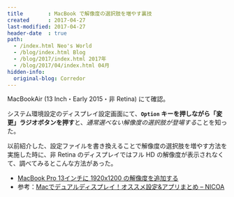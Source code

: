 ```yaml
---
title        : MacBook で解像度の選択肢を増やす裏技
created      : 2017-04-27
last-modified: 2017-04-27
header-date  : true
path:
  - /index.html Neo's World
  - /blog/index.html Blog
  - /blog/2017/index.html 2017年
  - /blog/2017/04/index.html 04月
hidden-info:
  original-blog: Corredor
---
```


MacBookAir (13 Inch・Early 2015・非 Retina) にて確認。

システム環境設定のディスプレイ設定画面にて、**`Option` キーを押しながら「変更」ラジオボタンを押す**と、*通常選べない解像度の選択肢が登場する*ことを知った。

以前紹介した、設定ファイルを書き換えることで解像度の選択肢を増やす方法を実施した時に、非 Retina のディスプレイではフル HD の解像度が表示されなくて、調べてみるとこんな方法があった。

- [MacBook Pro 13インチに 1920x1200 の解像度を追加する](/blog/2016/11/02-01.html)
- 参考：[Macでデュアルディスプレイ！オススメ設定&アプリまとめ – NICOA](https://jimon.info/mac-dual-setting/)
